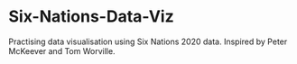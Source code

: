 # Six-Nations-Data-Viz
Practising data visualisation using Six Nations 2020 data. Inspired by Peter McKeever and Tom Worville.
